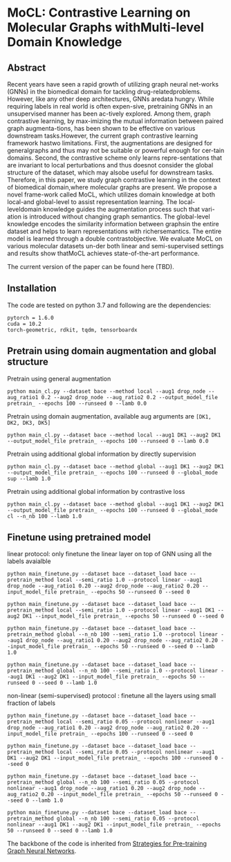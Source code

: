 # MoCL: Contrastive Learning on Molecular Graphs withMulti-level Domain Knowledge
## Abstract
Recent years have seen a rapid growth of utilizing graph neural net-works (GNNs) in the biomedical domain for tackling drug-relatedproblems. However, like any other deep architectures, GNNs aredata hungry. While requiring labels in real world is often expen-sive, pretraining GNNs in an unsupervised manner has been ac-tively explored. Among them, graph contrastive learning, by max-imizing the mutual information between paired graph augmenta-tions, has been shown to be effective on various downstream tasks.However, the current graph contrastive learning framework hastwo limitations. First, the augmentations are designed for generalgraphs and thus may not be suitable or powerful enough for cer-tain domains. Second, the contrastive scheme only learns repre-sentations that are invariant to local perturbations and thus doesnot consider the global structure of the dataset, which may alsobe useful for downstream tasks. Therefore, in this paper, we study graph contrastive learning in the context of biomedical domain,where molecular graphs are present. We propose a novel frame-work called MoCL, which utilizes domain knowledge at both local-and global-level to assist representation learning. The local-leveldomain knowledge guides the augmentation process such that vari-ation is introduced without changing graph semantics. The global-level knowledge encodes the similarity information between graphsin the entire dataset and helps to learn representations with richersemantics. The entire model is learned through a double contrastobjective. We evaluate MoCL on various molecular datasets un-der both linear and semi-supervised settings and results show thatMoCL achieves state-of-the-art performance.

The current version of the paper can be found here (TBD).

## Installation
The code are tested on python 3.7 and following are the dependencies:

```
pytorch = 1.6.0
cuda = 10.2
torch-geometric, rdkit, tqdm, tensorboardx
```

## Pretrain using domain augmentation and global structure

Pretrain using general augmentation 

```
python main_cl.py --dataset bace --method local --aug1 drop_node --aug_ratio1 0.2 --aug2 drop_node --aug_ratio2 0.2 --output_model_file pretrain_ --epochs 100 --runseed 0 --lamb 0.0
```

Pretrain using domain augmentation, available aug arguments are `[DK1, DK2, DK3, DK5]`

```
python main_cl.py --dataset bace --method local --aug1 DK1 --aug2 DK1 --output_model_file pretrain_ --epochs 100 --runseed 0 --lamb 0.0
```

Pretrain using additional global information by directly supervision

```
python main_cl.py --dataset bace --method global --aug1 DK1 --aug2 DK1 --output_model_file pretrain_ --epochs 100 --runseed 0 --global_mode sup --lamb 1.0
```

Pretrain using additional global information by contrastive loss

```
python main_cl.py --dataset bace --method global --aug1 DK1 --aug2 DK1 --output_model_file pretrain_ --epochs 100 --runseed 0 --global_mode cl --n_nb 100 --lamb 1.0
```


## Finetune using pretrained model

linear protocol: only finetune the linear layer on top of GNN using all the labels avaialble 

```
python main_finetune.py --dataset bace --dataset_load bace --pretrain_method local --semi_ratio 1.0 --protocol linear --aug1 drop_node --aug_ratio1 0.20 --aug2 drop_node --aug_ratio2 0.20 --input_model_file pretrain_ --epochs 50 --runseed 0 --seed 0

python main_finetune.py --dataset bace --dataset_load bace --pretrain_method local --semi_ratio 1.0 --protocol linear --aug1 DK1 --aug2 DK1 --input_model_file pretrain_ --epochs 50 --runseed 0 --seed 0

python main_finetune.py --dataset bace --dataset_load bace --pretrain_method global --n_nb 100 --semi_ratio 1.0 --protocol linear --aug1 drop_node --aug_ratio1 0.20 --aug2 drop_node --aug_ratio2 0.20 --input_model_file pretrain_ --epochs 50 --runseed 0 --seed 0 --lamb 1.0

python main_finetune.py --dataset bace --dataset_load bace --pretrain_method global --n_nb 100 --semi_ratio 1.0 --protocol linear --aug1 DK1 --aug2 DK1 --input_model_file pretrain_ --epochs 50 --runseed 0 --seed 0 --lamb 1.0

```

non-linear (semi-supervised) protocol : finetune all the layers using small fraction of labels 

```
python main_finetune.py --dataset bace --dataset_load bace --pretrain_method local --semi_ratio 0.05 --protocol nonlinear --aug1 drop_node --aug_ratio1 0.20 --aug2 drop_node --aug_ratio2 0.20 --input_model_file pretrain_ --epochs 100 --runseed 0 --seed 0

python main_finetune.py --dataset bace --dataset_load bace --pretrain_method local --semi_ratio 0.05 --protocol nonlinear --aug1 DK1 --aug2 DK1 --input_model_file pretrain_ --epochs 100 --runseed 0 --seed 0

python main_finetune.py --dataset bace --dataset_load bace --pretrain_method global --n_nb 100 --semi_ratio 0.05 --protocol nonlinear --aug1 drop_node --aug_ratio1 0.20 --aug2 drop_node --aug_ratio2 0.20 --input_model_file pretrain_ --epochs 50 --runseed 0 --seed 0 --lamb 1.0

python main_finetune.py --dataset bace --dataset_load bace --pretrain_method global --n_nb 100 --semi_ratio 0.05 --protocol nonlinear --aug1 DK1 --aug2 DK1 --input_model_file pretrain_ --epochs 50 --runseed 0 --seed 0 --lamb 1.0

```

The backbone of the code is inherited from [Strategies for Pre-training Graph Neural Networks](https://github.com/snap-stanford/pretrain-gnns).


